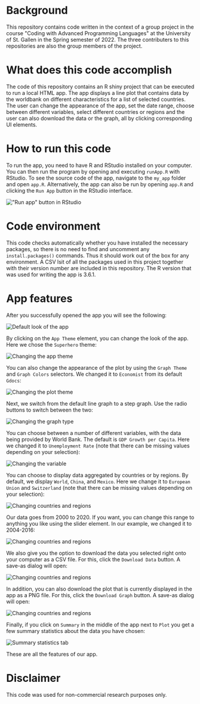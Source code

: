 # Background
This repository contains code written in the context of a group project in the course "Coding with Advanced Programming Languages" at the University of St. Gallen in the Spring semester of 2022. The three contributers to this repositories are also the group members of the project.
 
# What does this code accomplish
The code of this repository contains an R shiny project that can be executed to run a local HTML app. The app displays a line plot that contains data by the worldbank on different characteristics for a list of selected countries. The user can change the appearance of the app, set the date range, choose between different variables, select different countries or regions and the user can also download the data or the graph, all by clicking corresponding UI elements.

# How to run this code
To run the app, you need to have R and RStudio installed on your computer. You can then run the program by opening and executing `runApp.R` with RStudio. To see the source code of the app, navigate to the `my_app` folder and open `app.R`. Alternatively, the app can also be run by opening `app.R` and clicking the `Run App` button in the RStudio interface.

!["Run app" button in RStudio](img/shiny0.png)


# Code environment
This code checks automatically whether you have installed the necessary packages, so there is no need to find and uncomment any `install.packages()` commands. Thus it should work out of the box for any environment. A CSV lsit of all the packages used in this project together with their version number are included in this repository. The R version that was used for writing the app is 3.6.1.

# App features
After you successfully opened the app you will see the following:

![Default look of the app](img/shiny1.png)


By clicking on the `App Theme` element, you can change the look of the app. Here we chose the `Superhero` theme:

![Changing the app theme](img/shiny2.png)


You can also change the appearance of the plot by using the `Graph Theme` and `Graph Colors` selectors. We changed it to `Economist` from its default `Gdocs`:

![Changing the plot theme](img/shiny3.png)


Next, we switch from the default line graph to a step graph. Use the radio buttons to switch between the two: 

![Changing the graph type](img/shiny4.png)


You can choose between a number of different variables, with the data being provided by World Bank. The default is `GDP Growth per Capita`. Here we changed it to `Unemployment Rate` (note that there can be missing values depending on your selection):

![Changing the variable](img/shiny5.png)


You can choose to display data aggregated by countries or by regions. By default, we display `World`, `China`, and `Mexico`. Here we change it to `European Union` and `Switzerland` (note that there can be missing values depending on your selection):

![Changing countries and regions](img/shiny6.png)


Our data goes from 2000 to 2020. If you want, you can change this range to anything you like using the slider element. In our example, we changed it to 2004-2016:

![Changing countries and regions](img/shiny7.png)


We also give you the option to download the data you selected right onto your computer as a CSV file. For this, click the `Download Data` button. A save-as dialog will open:

![Changing countries and regions](img/shiny8.png)


In addition, you can also download the plot that is currently displayed in the app as a PNG file. For this, click the `Download Graph` button. A save-as dialog will open:

![Changing countries and regions](img/shiny9.png)


Finally, if you click on `Summary` in the middle of the app next to `Plot` you get a few summary statistics about the data you have chosen:

![Summary statistics tab](img/shiny10.png)


These are all the features of our app.

# Disclaimer
This code was used for non-commercial research purposes only.
